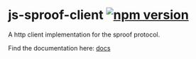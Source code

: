 # js-sproof-client [![npm version](https://badge.fury.io/js/js-sproof-client.svg)](//npmjs.com/package/js-sproof-client)



A http client implementation for the sproof protocol. 


Find the documentation here: [docs](https://sproof-docs.readthedocs.io)

